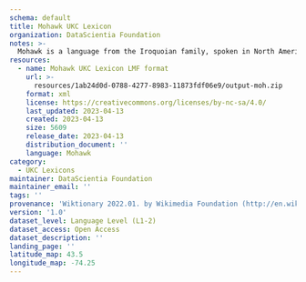 ```yaml
---
schema: default
title: Mohawk UKC Lexicon
organization: DataScientia Foundation
notes: >-
  Mohawk is a language from the Iroquoian family, spoken in North America. The UKC Lexicon of Mohawk is represented as a lexico-semantic network. It consists of words, word senses, synsets, as well as sense-level and synset-level relationships.
resources:
  - name: Mohawk UKC Lexicon LMF format
    url: >-
      resources/1ab24d0d-0788-4277-8983-11873fdf06e9/output-moh.zip
    format: xml
    license: https://creativecommons.org/licenses/by-nc-sa/4.0/
    last_updated: 2023-04-13
    created: 2023-04-13
    size: 5609
    release_date: 2023-04-13
    distribution_document: ''
    language: Mohawk
category:
  - UKC Lexicons
maintainer: DataScientia Foundation
maintainer_email: ''
tags: ''
provenance: 'Wiktionary 2022.01. by Wikimedia Foundation (http://en.wiktionary.org); CogNet 2.1 by Khuyagbaatar Batsuren, National University of Mongolia (http://cognet.ukc.disi.unitn.it); Native Languages of the Americas 2021.11. by Laura Redish and Orrin Lewis (http://www.native-languages.org); Princeton WordNet 2.1 by Princeton University (https://wordnet.princeton.edu)'
version: '1.0'
dataset_level: Language Level (L1-2)
dataset_access: Open Access
dataset_description: ''
landing_page: ''
latitude_map: 43.5
longitude_map: -74.25
---
```

